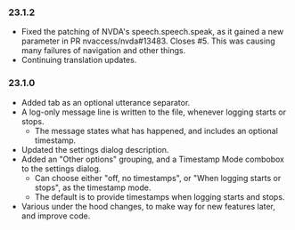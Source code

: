 ### 23.1.2

* Fixed the patching of NVDA's speech.speech.speak, as it gained a new parameter in PR nvaccess/nvda#13483. Closes #5. This was causing many failures of navigation and other things.
* Continuing translation updates.

### 23.1.0

* Added tab as an optional utterance separator.
* A log-only message line is written to the file, whenever logging starts or stops.
    - The message states what has happened, and includes an optional timestamp.
* Updated the settings dialog description.
* Added an "Other options" grouping, and a Timestamp Mode combobox to the settings dialog.
    - Can choose either "off, no timestamps", or "When logging starts or stops", as the timestamp mode.
    - The default is to provide timestamps when logging starts and stops.
* Various under the hood changes, to make way for new features later, and improve code.
